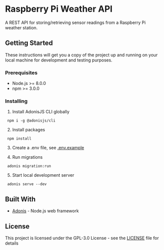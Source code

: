 # Raspberry Pi Weather API

A REST API for storing/retrieving sensor readings from a Raspberry Pi weather station.

## Getting Started

These instructions will get you a copy of the project up and running on your local machine for development and testing purposes.

### Prerequisites

* Node.js >= 8.0.0
* npm >= 3.0.0


### Installing

1. Install AdonisJS CLI globally

```
 npm i -g @adonisjs/cli
```
2. Install packages

```
 npm install
```
3. Create a .env file, see [.env.example](.env.example)

3. Run migrations
```
 adonis migration:run
```
5. Start local development server
```
 adonis serve --dev
```

## Built With

* [Adonis](https://adonisjs.com) - Node.js web framework


## License

This project is licensed under the GPL-3.0 License - see the [LICENSE](LICENSE) file for details


